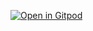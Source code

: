 [![Open in Gitpod](https://gitpod.io/button/open-in-gitpod.svg)](https://gitpod.io#/https://github.com/cpp-review-dune/dolfinx-demo)
